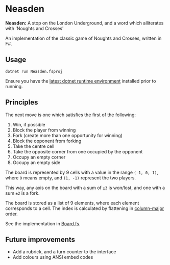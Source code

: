 # Neasden

**Neasden:** A stop on the London Underground, and a word which alliterates with 'Noughts and Crosses'

An implementation of the classic game of Noughts and Crosses, written in F#.

## Usage

```
dotnet run Neasden.fsproj
```

Ensure you have the [latest dotnet runtime environment](https://dotnet.microsoft.com/en-us/download/dotnet/6.0) installed prior to running.

## Principles

The next move is one which satisfies the first of the following:

1. Win, if possible
2. Block the player from winning
3. Fork (create more than one opportunity for winning)
3. Block the opponent from forking
4. Take the centre cell
5. Take the opposite corner from one occupied by the opponent
6. Occupy an empty corner
7. Occupy an empty side

The board is represented by 9 cells with a value in the range `(-1, 0, 1)`, where `0` means empty, and `(1, -1)` represent the two players.

This way, any axis on the board with a sum of `±3` is won/lost, and one with a sum `±2` is a fork.

The board is stored as a list of 9 elements, where each element corresponds to a cell. The index is calculated by flattening in [column-major](https://en.wikipedia.org/wiki/Row-_and_column-major_order) order.

See the implementation in [Board.fs](source\Board.fs).

## Future improvements

- Add a rubrick, and a turn counter to the interface
- Add colours using ANSI embed codes
